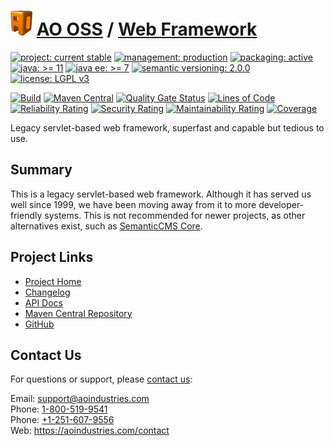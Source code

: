 # [<img src="ao-logo.png" alt="AO Logo" width="35" height="40">](https://github.com/ao-apps) [AO OSS](https://github.com/ao-apps/ao-oss) / [Web Framework](https://github.com/ao-apps/ao-web-framework)

[![project: current stable](https://oss.aoapps.com/ao-badges/project-current-stable.svg)](https://aoindustries.com/life-cycle#project-current-stable)
[![management: production](https://oss.aoapps.com/ao-badges/management-production.svg)](https://aoindustries.com/life-cycle#management-production)
[![packaging: active](https://oss.aoapps.com/ao-badges/packaging-active.svg)](https://aoindustries.com/life-cycle#packaging-active)  
[![java: &gt;= 11](https://oss.aoapps.com/ao-badges/java-11.svg)](https://docs.oracle.com/en/java/javase/11/)
[![java ee: &gt;= 7](https://oss.aoapps.com/ao-badges/javaee-7.svg)](https://docs.oracle.com/javaee/7/)
[![semantic versioning: 2.0.0](https://oss.aoapps.com/ao-badges/semver-2.0.0.svg)](http://semver.org/spec/v2.0.0.html)
[![license: LGPL v3](https://oss.aoapps.com/ao-badges/license-lgpl-3.0.svg)](https://www.gnu.org/licenses/lgpl-3.0)

[![Build](https://github.com/ao-apps/ao-web-framework/workflows/Build/badge.svg?branch=master)](https://github.com/ao-apps/ao-web-framework/actions?query=workflow%3ABuild)
[![Maven Central](https://maven-badges.herokuapp.com/maven-central/com.aoapps/ao-web-framework/badge.svg)](https://maven-badges.herokuapp.com/maven-central/com.aoapps/ao-web-framework)
[![Quality Gate Status](https://sonarcloud.io/api/project_badges/measure?branch=master&project=com.aoapps%3Aao-web-framework&metric=alert_status)](https://sonarcloud.io/dashboard?branch=master&id=com.aoapps%3Aao-web-framework)
[![Lines of Code](https://sonarcloud.io/api/project_badges/measure?branch=master&project=com.aoapps%3Aao-web-framework&metric=ncloc)](https://sonarcloud.io/component_measures?branch=master&id=com.aoapps%3Aao-web-framework&metric=ncloc)  
[![Reliability Rating](https://sonarcloud.io/api/project_badges/measure?branch=master&project=com.aoapps%3Aao-web-framework&metric=reliability_rating)](https://sonarcloud.io/component_measures?branch=master&id=com.aoapps%3Aao-web-framework&metric=Reliability)
[![Security Rating](https://sonarcloud.io/api/project_badges/measure?branch=master&project=com.aoapps%3Aao-web-framework&metric=security_rating)](https://sonarcloud.io/component_measures?branch=master&id=com.aoapps%3Aao-web-framework&metric=Security)
[![Maintainability Rating](https://sonarcloud.io/api/project_badges/measure?branch=master&project=com.aoapps%3Aao-web-framework&metric=sqale_rating)](https://sonarcloud.io/component_measures?branch=master&id=com.aoapps%3Aao-web-framework&metric=Maintainability)
[![Coverage](https://sonarcloud.io/api/project_badges/measure?branch=master&project=com.aoapps%3Aao-web-framework&metric=coverage)](https://sonarcloud.io/component_measures?branch=master&id=com.aoapps%3Aao-web-framework&metric=Coverage)

Legacy servlet-based web framework, superfast and capable but tedious to use.

## Summary
This is a legacy servlet-based web framework.  Although it has served us well
since 1999, we have been moving away from it to more developer-friendly
systems.  This is not recommended for newer projects, as other alternatives
exist, such as [SemanticCMS Core](https://github.com/ao-apps/semanticcms-core).

## Project Links
* [Project Home](https://oss.aoapps.com/web-framework/)
* [Changelog](https://oss.aoapps.com/web-framework/changelog)
* [API Docs](https://oss.aoapps.com/web-framework/apidocs/)
* [Maven Central Repository](https://central.sonatype.com/artifact/com.aoapps/ao-web-framework)
* [GitHub](https://github.com/ao-apps/ao-web-framework)

## Contact Us
For questions or support, please [contact us](https://aoindustries.com/contact):

Email: [support@aoindustries.com](mailto:support@aoindustries.com)  
Phone: [1-800-519-9541](tel:1-800-519-9541)  
Phone: [+1-251-607-9556](tel:+1-251-607-9556)  
Web: https://aoindustries.com/contact
